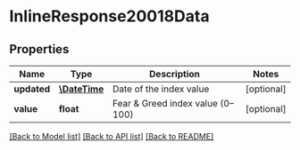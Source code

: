 # InlineResponse20018Data

## Properties
Name | Type | Description | Notes
------------ | ------------- | ------------- | -------------
**updated** | [**\DateTime**](\DateTime.md) | Date of the index value | [optional] 
**value** | **float** | Fear &amp; Greed index value (0–100) | [optional] 

[[Back to Model list]](../../README.md#documentation-for-models) [[Back to API list]](../../README.md#documentation-for-api-endpoints) [[Back to README]](../../README.md)

